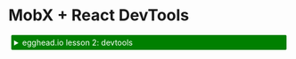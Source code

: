 # MobX + React DevTools

<details>
    <summary style="color: white; background:green;padding:5px;margin:5px;border-radius:2px">egghead.io lesson 2: devtools</summary>
    <br>
    <div style="padding:5px;">
        <iframe style="border: none;" width=760 height=427  src="https://egghead.io/lessons/react-analyze-react-components-with-mobx-react-devtools/embed" />
    </div>
    <a style="font-style:italic;padding:5px;margin:5px;"  href="https://egghead.io/lessons/react-analyze-react-components-with-mobx-react-devtools">Hosted on egghead.io</a>
</details>


MobX ships with DevTools that can be used to track the rendering behavior and data dependencies of your app.

![devtools](../images/devtools.gif)

## Usage:

Install:

`npm install mobx-react-devtools`

To enable devtools, import and render the devtools somewhere in your codebase.

```JS
import DevTools from 'mobx-react-devtools'

const App = () => (
  <div>
    ...
    <DevTools />
  </div>
)
```

For more details check the [mobx-react-devtools](https://github.com/mobxjs/mobx-react-devtools) repository.
